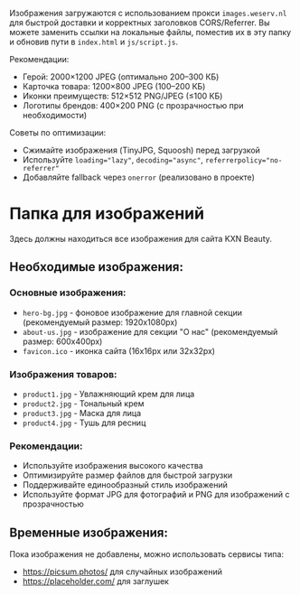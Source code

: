 Изображения загружаются с использованием прокси `images.weserv.nl` для быстрой доставки и корректных заголовков CORS/Referrer. Вы можете заменить ссылки на локальные файлы, поместив их в эту папку и обновив пути в `index.html` и `js/script.js`.

Рекомендации:

- Герой: 2000×1200 JPEG (оптимально 200–300 КБ)
- Карточка товара: 1200×800 JPEG (100–200 КБ)
- Иконки преимуществ: 512×512 PNG/JPEG (≤100 КБ)
- Логотипы брендов: 400×200 PNG (с прозрачностью при необходимости)

Советы по оптимизации:

- Сжимайте изображения (TinyJPG, Squoosh) перед загрузкой
- Используйте `loading="lazy"`, `decoding="async"`, `referrerpolicy="no-referrer"`
- Добавляйте fallback через `onerror` (реализовано в проекте)

# Папка для изображений

Здесь должны находиться все изображения для сайта KXN Beauty.

## Необходимые изображения:

### Основные изображения:

- `hero-bg.jpg` - фоновое изображение для главной секции (рекомендуемый размер: 1920x1080px)
- `about-us.jpg` - изображение для секции "О нас" (рекомендуемый размер: 600x400px)
- `favicon.ico` - иконка сайта (16x16px или 32x32px)

### Изображения товаров:

- `product1.jpg` - Увлажняющий крем для лица
- `product2.jpg` - Тональный крем
- `product3.jpg` - Маска для лица
- `product4.jpg` - Тушь для ресниц

### Рекомендации:

- Используйте изображения высокого качества
- Оптимизируйте размер файлов для быстрой загрузки
- Поддерживайте единообразный стиль изображений
- Используйте формат JPG для фотографий и PNG для изображений с прозрачностью

## Временные изображения:

Пока изображения не добавлены, можно использовать сервисы типа:

- https://picsum.photos/ для случайных изображений
- https://placeholder.com/ для заглушек
